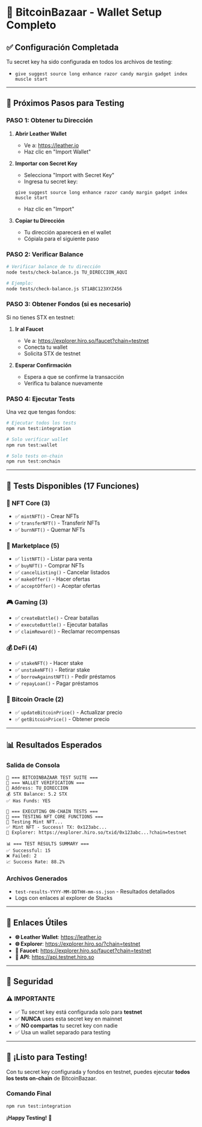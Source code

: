 # 🔐 BitcoinBazaar - Wallet Setup Completo

## ✅ **Configuración Completada**

Tu secret key ha sido configurada en todos los archivos de testing:
- `give suggest source long enhance razor candy margin gadget index muscle start`

---

## 🚀 **Próximos Pasos para Testing**

### **PASO 1: Obtener tu Dirección**

1. **Abrir Leather Wallet**
   - Ve a: https://leather.io
   - Haz clic en "Import Wallet"

2. **Importar con Secret Key**
   - Selecciona "Import with Secret Key"
   - Ingresa tu secret key:
   ```
   give suggest source long enhance razor candy margin gadget index muscle start
   ```
   - Haz clic en "Import"

3. **Copiar tu Dirección**
   - Tu dirección aparecerá en el wallet
   - Cópiala para el siguiente paso

### **PASO 2: Verificar Balance**

```bash
# Verificar balance de tu dirección
node tests/check-balance.js TU_DIRECCION_AQUI

# Ejemplo:
node tests/check-balance.js ST1ABC123XYZ456
```

### **PASO 3: Obtener Fondos (si es necesario)**

Si no tienes STX en testnet:

1. **Ir al Faucet**
   - Ve a: https://explorer.hiro.so/faucet?chain=testnet
   - Conecta tu wallet
   - Solicita STX de testnet

2. **Esperar Confirmación**
   - Espera a que se confirme la transacción
   - Verifica tu balance nuevamente

### **PASO 4: Ejecutar Tests**

Una vez que tengas fondos:

```bash
# Ejecutar todos los tests
npm run test:integration

# Solo verificar wallet
npm run test:wallet

# Solo tests on-chain
npm run test:onchain
```

---

## 🧪 **Tests Disponibles (17 Funciones)**

### **🎨 NFT Core (3)**
- ✅ `mintNFT()` - Crear NFTs
- ✅ `transferNFT()` - Transferir NFTs
- ✅ `burnNFT()` - Quemar NFTs

### **🏪 Marketplace (5)**
- ✅ `listNFT()` - Listar para venta
- ✅ `buyNFT()` - Comprar NFTs
- ✅ `cancelListing()` - Cancelar listados
- ✅ `makeOffer()` - Hacer ofertas
- ✅ `acceptOffer()` - Aceptar ofertas

### **🎮 Gaming (3)**
- ✅ `createBattle()` - Crear batallas
- ✅ `executeBattle()` - Ejecutar batallas
- ✅ `claimReward()` - Reclamar recompensas

### **💰 DeFi (4)**
- ✅ `stakeNFT()` - Hacer stake
- ✅ `unstakeNFT()` - Retirar stake
- ✅ `borrowAgainstNFT()` - Pedir préstamos
- ✅ `repayLoan()` - Pagar préstamos

### **🔮 Bitcoin Oracle (2)**
- ✅ `updateBitcoinPrice()` - Actualizar precio
- ✅ `getBitcoinPrice()` - Obtener precio

---

## 📊 **Resultados Esperados**

### **Salida de Consola**
```
🎯 === BITCOINBAZAAR TEST SUITE ===
🔐 === WALLET VERIFICATION ===
📍 Address: TU_DIRECCION
💰 STX Balance: 5.2 STX
✅ Has Funds: YES

🧪 === EXECUTING ON-CHAIN TESTS ===
🎨 === TESTING NFT CORE FUNCTIONS ===
🧪 Testing Mint NFT...
✅ Mint NFT - Success! TX: 0x123abc...
🔗 Explorer: https://explorer.hiro.so/txid/0x123abc...?chain=testnet

📊 === TEST RESULTS SUMMARY ===
✅ Successful: 15
❌ Failed: 2
📈 Success Rate: 88.2%
```

### **Archivos Generados**
- `test-results-YYYY-MM-DDTHH-mm-ss.json` - Resultados detallados
- Logs con enlaces al explorer de Stacks

---

## 🔗 **Enlaces Útiles**

- **🌐 Leather Wallet**: https://leather.io
- **🌐 Explorer**: https://explorer.hiro.so/?chain=testnet
- **🚰 Faucet**: https://explorer.hiro.so/faucet?chain=testnet
- **📡 API**: https://api.testnet.hiro.so

---

## 🔐 **Seguridad**

### **⚠️ IMPORTANTE**
- ✅ Tu secret key está configurada solo para **testnet**
- ✅ **NUNCA** uses esta secret key en mainnet
- ✅ **NO compartas** tu secret key con nadie
- ✅ Usa un wallet separado para testing

---

## 🎉 **¡Listo para Testing!**

Con tu secret key configurada y fondos en testnet, puedes ejecutar **todos los tests on-chain** de BitcoinBazaar.

### **Comando Final**
```bash
npm run test:integration
```

**¡Happy Testing!** 🚀
